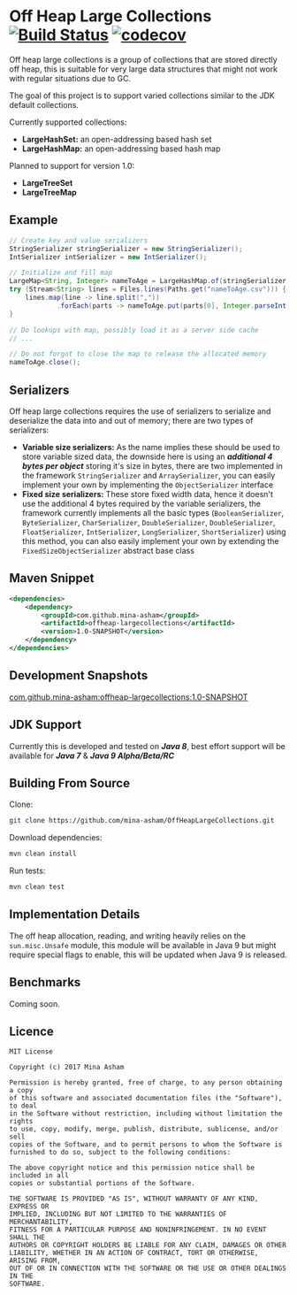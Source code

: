 # Off Heap Large Collections [![Build Status](https://travis-ci.org/mina-asham/OffHeapLargeCollections.svg?branch=master)](https://travis-ci.org/mina-asham/OffHeapLargeCollections) [![codecov](https://codecov.io/gh/mina-asham/OffHeapLargeCollections/branch/master/graph/badge.svg)](https://codecov.io/gh/mina-asham/OffHeapLargeCollections)
Off heap large collections is a group of collections that are stored directly off heap, this is suitable for very large data structures that might not work with regular situations due to GC.

The goal of this project is to support varied collections similar to the JDK default collections.

Currently supported collections:
* **LargeHashSet:** an open-addressing based hash set
* **LargeHashMap:** an open-addressing based hash map

Planned to support for version 1.0:
* **LargeTreeSet**
* **LargeTreeMap**

## Example
```java
// Create key and value serializers
StringSerializer stringSerializer = new StringSerializer();
IntSerializer intSerializer = new IntSerializer();

// Initialize and fill map
LargeMap<String, Integer> nameToAge = LargeHashMap.of(stringSerializer, intSerializer);
try (Stream<String> lines = Files.lines(Paths.get("nameToAge.csv"))) {
    lines.map(line -> line.split(","))
            .forEach(parts -> nameToAge.put(parts[0], Integer.parseInt(parts[1])));
}

// Do lookups with map, possibly load it as a server side cache
// ...

// Do not forgot to close the map to release the allocated memory
nameToAge.close();
```

## Serializers
Off heap large collections requires the use of serializers to serialize and deserialize the data into and out of memory; there are two types of serializers:
* **Variable size serializers:** As the name implies these should be used to store variable sized data, the downside here is using an ***additional 4 bytes per object*** storing it's size in bytes, there are two implemented in the framework `StringSerializer` and `ArraySerializer`, you can easily implement your own by implementing the `ObjectSerializer` interface
* **Fixed size serializers:** These store fixed width data, hence it doesn't use the additional 4 bytes required by the variable serializers, the framework currently implements all the basic types (`BooleanSerializer`, `ByteSerializer`, `CharSerializer`, `DoubleSerializer`, `DoubleSerializer`, `FloatSerializer`, `IntSerializer`, `LongSerializer`, `ShortSerializer`) using this method, you can also easily implement your own by extending the `FixedSizeObjectSerializer` abstract base class

## Maven Snippet
```xml
<dependencies>
    <dependency>
        <groupId>com.github.mina-asham</groupId>
        <artifactId>offheap-largecollections</artifactId>
        <version>1.0-SNAPSHOT</version>
    </dependency>
</dependencies>
```

## Development Snapshots
[com.github.mina-asham:offheap-largecollections:1.0-SNAPSHOT](https://oss.sonatype.org/content/repositories/snapshots/com/github/mina-asham/offheap-largecollections/1.0-SNAPSHOT/)

## JDK Support
Currently this is developed and tested on ***Java 8***, best effort support will be available for ***Java 7*** & ***Java 9 Alpha/Beta/RC***

## Building From Source
Clone:
```bash
git clone https://github.com/mina-asham/OffHeapLargeCollections.git
```

Download dependencies:
```bash
mvn clean install
```

Run tests:
```bash
mvn clean test
```

## Implementation Details
The off heap allocation, reading, and writing heavily relies on the `sun.misc.Unsafe` module, this module will be available in Java 9 but might require special flags to enable, this will be updated when Java 9 is released.

## Benchmarks
Coming soon.

## Licence
```
MIT License

Copyright (c) 2017 Mina Asham

Permission is hereby granted, free of charge, to any person obtaining a copy
of this software and associated documentation files (the "Software"), to deal
in the Software without restriction, including without limitation the rights
to use, copy, modify, merge, publish, distribute, sublicense, and/or sell
copies of the Software, and to permit persons to whom the Software is
furnished to do so, subject to the following conditions:

The above copyright notice and this permission notice shall be included in all
copies or substantial portions of the Software.

THE SOFTWARE IS PROVIDED "AS IS", WITHOUT WARRANTY OF ANY KIND, EXPRESS OR
IMPLIED, INCLUDING BUT NOT LIMITED TO THE WARRANTIES OF MERCHANTABILITY,
FITNESS FOR A PARTICULAR PURPOSE AND NONINFRINGEMENT. IN NO EVENT SHALL THE
AUTHORS OR COPYRIGHT HOLDERS BE LIABLE FOR ANY CLAIM, DAMAGES OR OTHER
LIABILITY, WHETHER IN AN ACTION OF CONTRACT, TORT OR OTHERWISE, ARISING FROM,
OUT OF OR IN CONNECTION WITH THE SOFTWARE OR THE USE OR OTHER DEALINGS IN THE
SOFTWARE.
```
